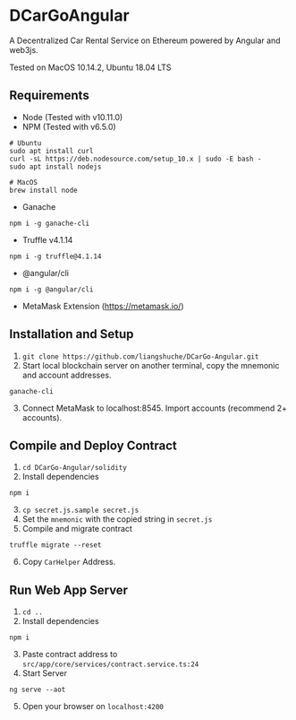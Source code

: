# DCarGoAngular

A Decentralized Car Rental Service on Ethereum powered by Angular and web3js.

Tested on MacOS 10.14.2, Ubuntu 18.04 LTS

## Requirements

- Node (Tested with v10.11.0)
- NPM (Tested with v6.5.0)
```
# Ubuntu
sudo apt install curl
curl -sL https://deb.nodesource.com/setup_10.x | sudo -E bash -
sudo apt install nodejs

# MacOS
brew install node
```
- Ganache
```
npm i -g ganache-cli
```
- Truffle v4.1.14
```
npm i -g truffle@4.1.14
```
- @angular/cli
```
npm i -g @angular/cli
```
- MetaMask Extension (https://metamask.io/)

## Installation and Setup

1. `git clone https://github.com/liangshuche/DCarGo-Angular.git`
2. Start local blockchain server on another terminal, copy the mnemonic and account addresses.
```
ganache-cli
```
3. Connect MetaMask to localhost:8545. Import accounts (recommend 2+ accounts).

## Compile and Deploy Contract

1. `cd DCarGo-Angular/solidity`
2. Install dependencies
```
npm i
```
3. `cp secret.js.sample secret.js`
4. Set the `mnemonic` with the copied string in `secret.js`
5. Compile and migrate contract 
```
truffle migrate --reset
```
6. Copy `CarHelper` Address.

## Run Web App Server

1. `cd ..`
2. Install dependencies 
```
npm i
```
3. Paste contract address to `src/app/core/services/contract.service.ts:24`
4. Start Server
```
ng serve --aot
```
5. Open your browser on `localhost:4200`
